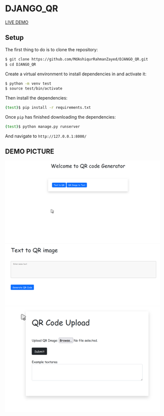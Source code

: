 # DJANGO_QR

[LIVE DEMO ](http://mdzayed.pythonanywhere.com/)

## Setup
The first thing to do is to clone the repository:


```sh
$ git clone https://github.com/MdAshiqurRahmanZayed/DJANGO_QR.git
$ cd DJANGO_QR
```
Create a virtual environment to install dependencies in and activate it:

```sh
$ python -m venv test
$ source test/bin/activate
```
Then install the dependencies:

```sh
(test)$ pip install -r requirements.txt
```
Once `pip` has finished downloading the dependencies:
```sh
(test)$ python manage.py runserver
```
And navigate to `http://127.0.0.1:8000/`
## DEMO PICTURE


![](/screenshot/a.png)
![](/screenshot/b.png)
![](/screenshot/c.png)